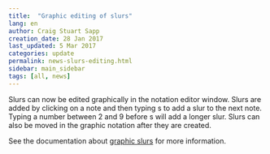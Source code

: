 ```yaml
---
title:  "Graphic editing of slurs"
lang: en
author: Craig Stuart Sapp
creation_date: 28 Jan 2017
last_updated: 5 Mar 2017
categories: update
permalink: news-slurs-editing.html
sidebar: main_sidebar
tags: [all, news]
---
```


Slurs can now be edited graphically in the notation editor window.
Slurs are added by clicking on a note and then typing
<span class="keypress">s</span> to add a slur to the next note.
Typing a number between <span class="keypress">2</span> and 
<span class="keypress">9</span> before
<span class="keypress">s</span> will add a longer slur.
Slurs can also be moved in the graphic notation after they are created.

See the documentation about [graphic slurs](/graphic/slurs) for more
information.
